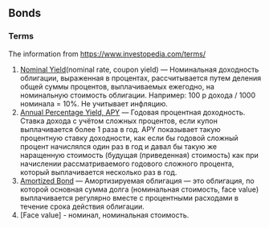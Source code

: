 ## Bonds

### Terms

The information from https://www.investopedia.com/terms/

1. [Nominal Yield](https://www.investopedia.com/terms/n/nominalyield.asp)(nominal rate, coupon yield) — Номинальная
   доходность облигации, выраженная
   в процентах, рассчитывается путем деления общей суммы процентов, выплачиваемых ежегодно, на номинальную стоимость
   облигации. Например: 100 р дохода / 1000 номинала = 10%. Не учитывает инфляцию.
2. [Annual Percentage Yield, APY](https://ru.wikipedia.org/wiki/%D0%93%D0%BE%D0%B4%D0%BE%D0%B2%D0%B0%D1%8F_%D0%BF%D1%80%D0%BE%D1%86%D0%B5%D0%BD%D1%82%D0%BD%D0%B0%D1%8F_%D0%B4%D0%BE%D1%85%D0%BE%D0%B4%D0%BD%D0%BE%D1%81%D1%82%D1%8C)
   — Годовая процентная доходность. Cтавка дохода с учётом сложных процентов, если купон выплачивается более 1 раза в
   год. APY показывает такую процентную ставку доходности, как если бы годовой сложный процент начислялся один раз в год
   и давал бы такую же наращенную стоимость (будущая (приведенная) стоимость) как при начислении рассматриваемого
   годового сложного процента, который выплачивается несколько раз в год.
3. [Amortized Bond](https://www.investopedia.com/terms/a/amortized-bond.asp) — Амортизируемая облигация — это облигация,
   по которой основная сумма долга (номинальная стоимость, face value) выплачивается регулярно вместе с процентными
   расходами в течение срока действия облигации.
4. [Face value] - номинал, номинальная стоимость. 